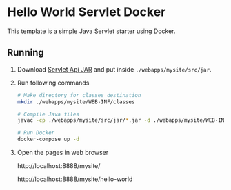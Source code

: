 # Hello World Servlet Docker

This template is a simple Java Servlet starter using Docker.

## Running

1. Download [Servlet Api JAR](https://mvnrepository.com/artifact/javax.servlet/servlet-api) and put inside `./webapps/mysite/src/jar`.

1. Run following commands
    ```sh
    # Make directory for classes destination
    mkdir ./webapps/mysite/WEB-INF/classes

    # Compile Java files
    javac -cp ./webapps/mysite/src/jar/*.jar -d ./webapps/mysite/WEB-INF/classes ./webapps/mysite/src/*.java

    # Run Docker
    docker-compose up -d
    ```
1. Open the pages in web browser

    http://localhost:8888/mysite/

    http://localhost:8888/mysite/hello-world